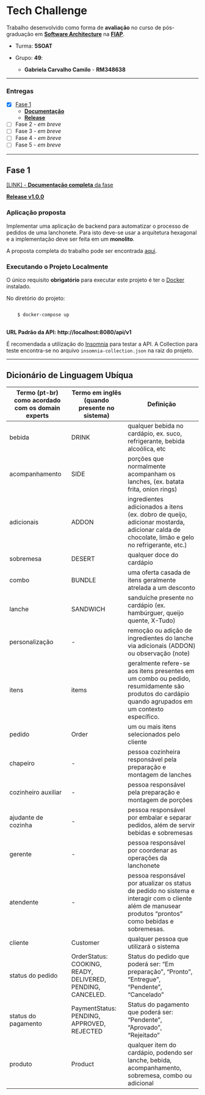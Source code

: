 # Tech Challenge

Trabalho desenvolvido como forma de **avaliação** no curso de pós-graduação em [**Software Architecture**](https://postech.fiap.com.br/curso/software-architecture/) na [**FIAP**](https://www.fiap.com.br).

- Turma: **5SOAT**

- Grupo: **49**:
  - **Gabriela Carvalho Camilo** - **RM348638**

---
### Entregas

- [x] [Fase 1](#fase-1)
  - [**Documentação**](FASE1.md)
  - [**Release**]()
- [ ] Fase 2 - *em breve*
- [ ] Fase 3 - *em breve*
- [ ] Fase 4 - *em breve*
- [ ] Fase 5 - *em breve*

---

## Fase 1

[[LINK] - **Documentação completa** da fase](FASE1.md)

[**Release v1.0.0**]()

### Aplicação proposta

Implementar uma aplicação de backend para automatizar o processo de pedidos de uma lanchonete. Para isto deve-se usar a arquitetura hexagonal e a implementação deve ser feita em um **monolito**.

A proposta completa do trabalho pode ser encontrada [aqui](PROPOSTA_FASE1.md).


### Executando o Projeto Localmente

O único requisito **obrigatório** para executar este projeto é ter o [Docker](https://www.docker.com) instalado.

No diretório do projeto:
    
```bash

    $ docker-compose up
    
``` 

**URL Padrão da API: http://localhost:8080/api/v1**

É recomendada a utilização do [Insomnia](https://insomnia.rest) para testar a API. A Collection para teste encontra-se no arquivo
`insomnia-collection.json` na raiz do projeto.

---

## Dicionário de Linguagem Ubíqua
| Termo (pt-br) como acordado com os domain experts | Termo em inglês (quando presente no sistema) | Definição |
| --- | --- | --- |
| bebida | DRINK | qualquer bebida no cardápio, ex. suco, refrigerante, bebida alcoólica, etc |
| acompanhamento | SIDE | porções que normalmente acompanham os lanches, (ex. batata frita, onion rings) |
| adicionais | ADDON | ingredientes adicionados a itens (ex. dobro de queijo, adicionar mostarda, adicionar calda de chocolate, limão e gelo no refrigerante, etc.) |
| sobremesa | DESERT | qualquer doce do cardápio |
| combo | BUNDLE | uma oferta casada de itens geralmente atrelada a um desconto |
| lanche | SANDWICH | sanduíche presente no cardápio (ex. hambúrguer, queijo quente, X-Tudo) |
| personalização | - | remoção ou adição de ingredientes do lanche via adicionais (ADDON) ou observação (note) |
| itens | items | geralmente refere-se aos itens presentes em um combo ou pedido, resumidamente são produtos do cardápio quando agrupados em um contexto específico. |
| pedido | Order | um ou mais itens selecionados pelo cliente |
| chapeiro | - | pessoa cozinheira responsável pela preparação e montagem de lanches |
| cozinheiro auxiliar | - | pessoa responsável pela preparação e montagem de porções |
| ajudante de cozinha | - | pessoa responsável por embalar e separar pedidos, além de servir bebidas e sobremesas |
| gerente | - | pessoa responsável por coordenar as operações da lanchonete |
| atendente | - | pessoa responsável por atualizar os status de pedido no sistema e interagir com o cliente além de manusear produtos “prontos” como bebidas e sobremesas. |
| cliente | Customer | qualquer pessoa que utilizará o sistema |
| status do pedido | OrderStatus: COOKING, READY, DELIVERED, PENDING, CANCELED. | Status do pedido que poderá ser: “Em preparação”, “Pronto”, “Entregue”, “Pendente”, “Cancelado” |
| status do pagamento | PaymentStatus: PENDING, APPROVED, REJECTED | Status do pagamento que poderá ser: “Pendente”, “Aprovado”, “Rejeitado” |
| produto | Product | qualquer item do cardápio, podendo ser lanche, bebida, acompanhamento, sobremesa, combo ou adicional |